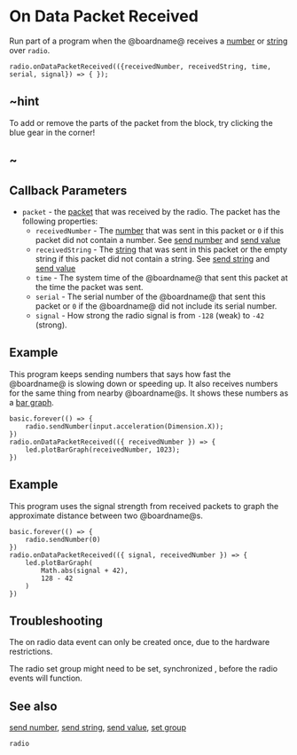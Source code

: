 # On Data Packet Received

Run part of a program when the @boardname@ receives a [number](/types/number) or [string](/types/string) over `radio`.

```sig
radio.onDataPacketReceived(({receivedNumber, receivedString, time, serial, signal}) => { });
```

## ~hint

To add or remove the parts of the packet from the block, try clicking the blue gear in the corner!

## ~

## Callback Parameters

* `packet` - the [packet](/reference/radio/packet) that was received by the radio. The packet has the following properties: 
  * `receivedNumber` - The [number](/types/number) that was sent in this packet or `0` if this packet did not contain a number. See [send number](/reference/radio/send-number) and [send value](/reference/radio/send-value)
  * `receivedString` - The [string](/types/string) that was sent in this packet or the empty string if this packet did not contain a string. See [send string](/reference/radio/send-string) and [send value](/reference/radio/send-value)
  * `time` - The system time of the @boardname@ that sent this packet at the time the packet was sent.
  * `serial` - The serial number of the @boardname@ that sent this packet or `0` if the @boardname@ did not include its serial number.
  * `signal` - How strong the radio signal is from `-128` (weak) to `-42` (strong).

## Example

This program keeps sending numbers that says how fast the @boardname@ is slowing down or speeding up. It also receives numbers for the same thing from nearby @boardname@s. It shows these numbers as a [bar graph](/reference/led/plot-bar-graph).

```blocks
basic.forever(() => {
    radio.sendNumber(input.acceleration(Dimension.X));
})
radio.onDataPacketReceived(({ receivedNumber }) => {
    led.plotBarGraph(receivedNumber, 1023);
})
```

## Example

This program uses the signal strength from received packets to graph the approximate distance between two @boardname@s.

```blocks
basic.forever(() => {
    radio.sendNumber(0)
})
radio.onDataPacketReceived(({ signal, receivedNumber }) => {
    led.plotBarGraph(
        Math.abs(signal + 42),
        128 - 42
    )
})
```

## Troubleshooting

The on radio data event can only be created once, due to the hardware restrictions.

The radio set group might need to be set, synchronized , before the radio events will function.

## See also

[send number](/reference/radio/send-number), [send string](/reference/radio/send-string), [send value](/reference/radio/send-value), [set group](/reference/radio/set-group)

```package
radio
```